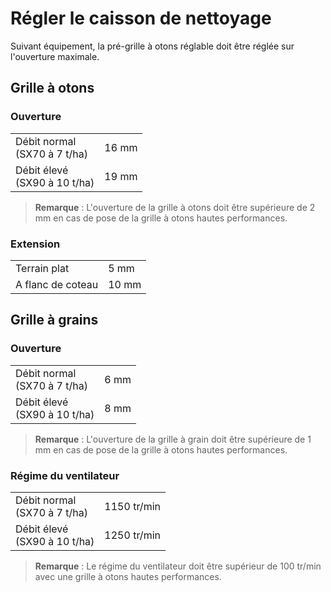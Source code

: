 # Régler le caisson de nettoyage

Suivant équipement, la pré-grille à otons réglable doit être réglée sur l'ouverture maximale. 

## Grille à otons

### Ouverture

|  |  |
|---|---|
| Débit normal <br>(SX70 à 7 t/ha)| 16 mm |
| Débit élevé <br>(SX90 à 10 t/ha)| 19 mm |

> **Remarque** :
> L'ouverture de la grille à otons doit être supérieure de 2 mm en cas de pose de la grille à otons hautes performances.

### Extension

|  |  |
|---|---|
| Terrain plat | 5 mm |
| A flanc de coteau | 10 mm |


## Grille à grains

### Ouverture

|  |  |
|---|---|
| Débit normal <br>(SX70 à 7 t/ha)| 6 mm|
| Débit élevé <br>(SX90 à 10 t/ha)| 8 mm |

> **Remarque** :
> L'ouverture de la grille à grain doit être supérieure de 1 mm en cas de pose de la grille à otons hautes performances.

### Régime du ventilateur

|  |  |
|---|---|
| Débit normal <br>(SX70 à 7 t/ha)| 1150 tr/min|
| Débit élevé <br>(SX90 à 10 t/ha)| 1250 tr/min |

> **Remarque** :
> Le régime du ventilateur doit être supérieur de 100 tr/min avec une grille à otons hautes performances.
